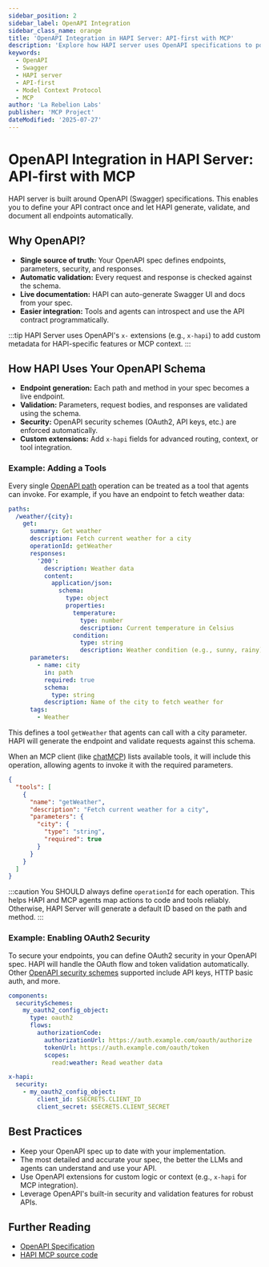 ```yaml
---
sidebar_position: 2
sidebar_label: OpenAPI Integration
sidebar_class_name: orange
title: 'OpenAPI Integration in HAPI Server: API-first with MCP'
description: 'Explore how HAPI server uses OpenAPI specifications to power API-first development, dynamic endpoint generation, and seamless Model Context Protocol (MCP) integration.'
keywords:
  - OpenAPI
  - Swagger
  - HAPI server
  - API-first
  - Model Context Protocol
  - MCP
author: 'La Rebelion Labs'
publisher: 'MCP Project'
dateModified: '2025-07-27'
---
```


# OpenAPI Integration in HAPI Server: API-first with MCP

HAPI server is built around OpenAPI (Swagger) specifications. This enables you to define your API contract once and let HAPI generate, validate, and document all endpoints automatically.

## Why OpenAPI?
- **Single source of truth:** Your OpenAPI spec defines endpoints, parameters, security, and responses.
- **Automatic validation:** Every request and response is checked against the schema.
- **Live documentation:** HAPI can auto-generate Swagger UI and docs from your spec.
- **Easier integration:** Tools and agents can introspect and use the API contract programmatically.

:::tip
HAPI Server uses OpenAPI's `x-` extensions (e.g., `x-hapi`) to add custom metadata for HAPI-specific features or MCP context.
:::

## How HAPI Uses Your OpenAPI Schema
- **Endpoint generation:** Each path and method in your spec becomes a live endpoint.
- **Validation:** Parameters, request bodies, and responses are validated using the schema.
- **Security:** OpenAPI security schemes (OAuth2, API keys, etc.) are enforced automatically.
- **Custom extensions:** Add `x-hapi` fields for advanced routing, context, or tool integration.

### Example: Adding a Tools

Every single [OpenAPI path](https://swagger.io/specification/#paths-object) operation can be treated as a tool that agents can invoke. For example, if you have an endpoint to fetch weather data:

```yaml
paths:
  /weather/{city}:
    get:
      summary: Get weather
      description: Fetch current weather for a city
      operationId: getWeather
      responses:
        '200':
          description: Weather data
          content:
            application/json:
              schema:
                type: object
                properties:
                  temperature:
                    type: number
                    description: Current temperature in Celsius
                  condition:
                    type: string
                    description: Weather condition (e.g., sunny, rainy)
      parameters:
        - name: city
          in: path
          required: true
          schema:
            type: string
          description: Name of the city to fetch weather for
      tags:
        - Weather
```

This defines a tool `getWeather` that agents can call with a city parameter. HAPI will generate the endpoint and validate requests against this schema.

When an MCP client (like [chatMCP](https://chat.mcp.com.ai)) lists available tools, it will include this operation, allowing agents to invoke it with the required parameters.

```json
{
  "tools": [
    {
      "name": "getWeather",
      "description": "Fetch current weather for a city",
      "parameters": {
        "city": {
          "type": "string",
          "required": true
        }
      }
    }
  ]
}
```

:::caution
You SHOULD always define `operationId` for each operation. This helps HAPI and MCP agents map actions to code and tools reliably. Otherwise, HAPI Server will generate a default ID based on the path and method.
:::

### Example: Enabling OAuth2 Security

To secure your endpoints, you can define OAuth2 security in your OpenAPI spec. HAPI will handle the OAuth flow and token validation automatically. Other [OpenAPI security schemes](https://swagger.io/specification/#security-scheme-object) supported include API keys, HTTP basic auth, and more.

```yaml
components:
  securitySchemes:
    my_oauth2_config_object:
      type: oauth2
      flows:
        authorizationCode:
          authorizationUrl: https://auth.example.com/oauth/authorize
          tokenUrl: https://auth.example.com/oauth/token
          scopes:
            read:weather: Read weather data

x-hapi:
  security:
    - my_oauth2_config_object:
        client_id: $SECRETS.CLIENT_ID
        client_secret: $SECRETS.CLIENT_SECRET
```


## Best Practices
- Keep your OpenAPI spec up to date with your implementation.
- The most detailed and accurate your spec, the better the LLMs and agents can understand and use your API.
- Use OpenAPI extensions for custom logic or context (e.g., `x-hapi` for MCP integration).
- Leverage OpenAPI's built-in security and validation features for robust APIs.

## Further Reading
- [OpenAPI Specification](https://swagger.io/specification/)
- [HAPI MCP source code](https://github.com/la-rebelion/hapi-mcp)
